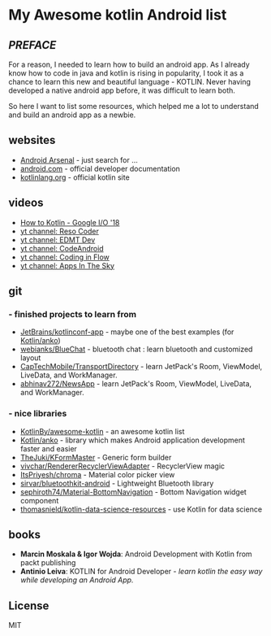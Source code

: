 # My Awesome kotlin Android list
## *PREFACE*
For a reason, I needed to learn how to build an android app. As I already know how to code in java and kotlin is rising in popularity, I took it as a chance to learn this new and beautiful language - KOTLIN.
Never having developed a native android app before, it was difficult to learn both. 

So here I want to list some resources, which helped me a lot to understand and build an android app as a newbie.



## websites
* [Android Arsenal] - just search for ...
* [android.com] - official developer documentation
* [kotlinlang.org] - official kotlin site
## videos
* [How to Kotlin - Google I/O '18] 
* [yt channel: Reso Coder] 
*  [yt channel: EDMT Dev] 
*  [yt channel: CodeAndroid] 
*  [yt channel: Coding in Flow]
*  [yt channel: Apps In The Sky]
## git
### - finished projects to learn from
* [JetBrains/kotlinconf-app] - maybe one of the best examples (for [Kotlin/anko]) 
* [webianks/BlueChat] - bluetooth chat : learn bluetooth and customized layout
* [CapTechMobile/TransportDirectory] - learn JetPack's Room, ViewModel, LiveData, and WorkManager.
* [abhinav272/NewsApp] - learn JetPack's Room, ViewModel, LiveData, and WorkManager.
 
### - nice libraries
* [KotlinBy/awesome-kotlin] - an awesome kotlin list
* [Kotlin/anko] - library which makes Android application development faster and easier
* [TheJuki/KFormMaster] - Generic form builder
* [vivchar/RendererRecyclerViewAdapter] - RecyclerView magic
* [ItsPriyesh/chroma] - Material color picker view 
* [sirvar/bluetoothkit-android] - Lightweight Bluetooth library
* [sephiroth74/Material-BottomNavigation] - Bottom Navigation widget component 
* [thomasnield/kotlin-data-science-resources] - use Kotlin for data science

## books
* **Marcin Moskala & Igor Wojda**: Android Development with Kotlin from packt publishing
* **Antinio Leiva**: KOTLIN for Android Developer - *learn kotlin the easy way while developing an Android App.*



License
----

MIT



[//]: # (These are reference links used in the body of this note and get stripped out when the markdown processor does its job. There is no need to format nicely because it shouldn't be seen. Thanks SO - http://stackoverflow.com/questions/4823468/store-comments-in-markdown-syntax)


   [KotlinBy/awesome-kotlin]: <https://github.com/KotlinBy/awesome-kotlin>
   [webianks/BlueChat]: <https://github.com/webianks/BlueChat>
   [CapTechMobile/TransportDirectory]: <https://github.com/CapTechMobile/TransportDirectory>
   [abhinav272/NewsApp]: <https://github.com/abhinav272/NewsApp>
   [TheJuki/KFormMaster]: <https://github.com/TheJuki/KFormMaster>
   [vivchar/RendererRecyclerViewAdapter]: <https://github.com/vivchar/RendererRecyclerViewAdapter>
   [ItsPriyesh/chroma]: <https://github.com/ItsPriyesh/chroma>
   [sirvar/bluetoothkit-android]: <https://github.com/sirvar/bluetoothkit-android>
   [sephiroth74/Material-BottomNavigation]: <https://github.com/sephiroth74/Material-BottomNavigation>
   [thomasnield/kotlin-data-science-resources]: <https://github.com/thomasnield/kotlin-data-science-resources>
   [How to Kotlin - Google I/O '18]: <https://youtu.be/6P20npkvcb8>
   [yt channel: Reso Coder]: <https://www.youtube.com/channel/UCSIvrn68cUk8CS8MbtBmBkA>
   [yt channel: EDMT Dev]: <https://www.youtube.com/user/eddydn71/playlists?view=1&flow=grid>
   [yt channel: CodeAndroid]: <https://www.youtube.com/channel/UCMvagHKkUlt3t_E4KxwQXXQ>
   [yt channel: Coding in Flow]: <https://www.youtube.com/channel/UC_Fh8kvtkVPkeihBs42jGcA>
   [yt channel: Apps In The Sky]: <https://www.youtube.com/channel/UCVOAPXztOSsUi2vo7fMQ68Q/featured>
   [Android Arsenal]: <https://android-arsenal.com/?page=6&sort=created>
   [JetBrains/kotlinconf-app]: <https://github.com/JetBrains/kotlinconf-app>
   [Kotlin/anko]: <https://github.com/Kotlin/anko>
   [android.com]: <https://developer.android.com/docs/>
   [kotlinlang.org]: <https://kotlinlang.org>

   
   
   
   
   
